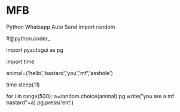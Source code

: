# MFB
Python Whatsapp Auto Send
import random

#@python.coder_

import pyautogui as pg

import time

animal=('hello','bastard','you','mf','asshole')

time.sleep(11)

for i in range(500):
a=random.choice(animal)
pg.write("you are a mf bastard"+a)
pg.press('ent')
